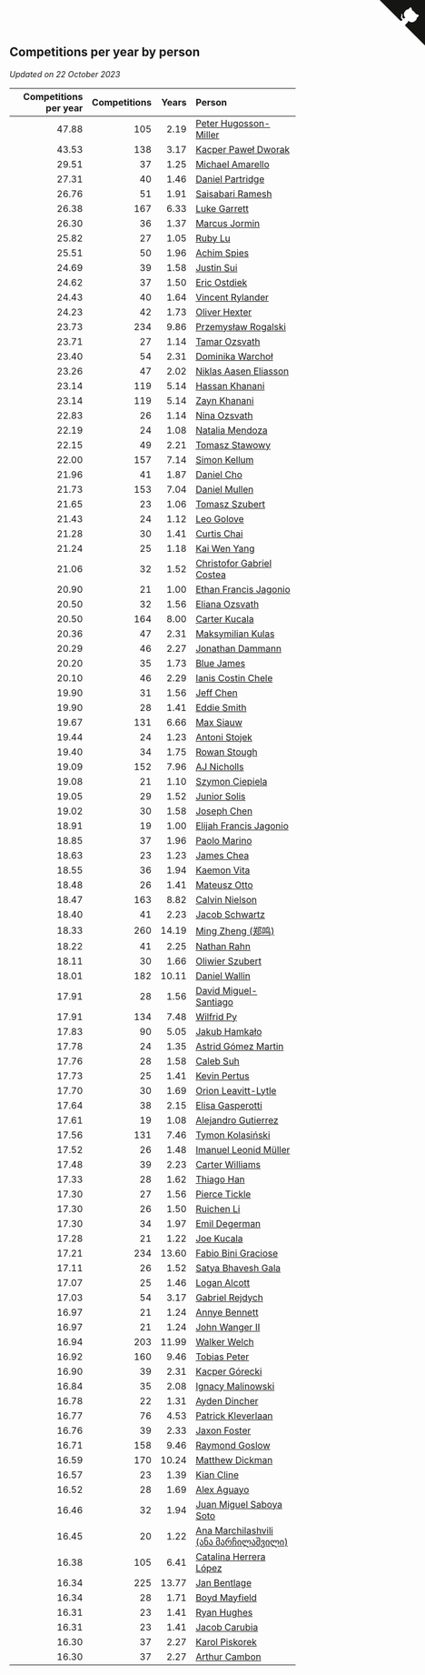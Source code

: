 ## Competitions per year by person

*Updated on 22 October 2023*

| Competitions per year | Competitions | Years | Person |
| ---: | ---: | ---: | :--- |
| 47.88 | 105 | 2.19 | [Peter Hugosson-Miller](https://www.worldcubeassociation.org/persons/2021HUGO01) |
| 43.53 | 138 | 3.17 | [Kacper Paweł Dworak](https://www.worldcubeassociation.org/persons/2020DWOR01) |
| 29.51 | 37 | 1.25 | [Michael Amarello](https://www.worldcubeassociation.org/persons/2022AMAR09) |
| 27.31 | 40 | 1.46 | [Daniel Partridge](https://www.worldcubeassociation.org/persons/2022PART02) |
| 26.76 | 51 | 1.91 | [Saisabari Ramesh](https://www.worldcubeassociation.org/persons/2021RAME01) |
| 26.38 | 167 | 6.33 | [Luke Garrett](https://www.worldcubeassociation.org/persons/2017GARR05) |
| 26.30 | 36 | 1.37 | [Marcus Jormin](https://www.worldcubeassociation.org/persons/2022JORM01) |
| 25.82 | 27 | 1.05 | [Ruby Lu](https://www.worldcubeassociation.org/persons/2022LURU01) |
| 25.51 | 50 | 1.96 | [Achim Spies](https://www.worldcubeassociation.org/persons/2021SPIE01) |
| 24.69 | 39 | 1.58 | [Justin Sui](https://www.worldcubeassociation.org/persons/2022SUIJ01) |
| 24.62 | 37 | 1.50 | [Eric Ostdiek](https://www.worldcubeassociation.org/persons/2022OSTD01) |
| 24.43 | 40 | 1.64 | [Vincent Rylander](https://www.worldcubeassociation.org/persons/2022RYLA01) |
| 24.23 | 42 | 1.73 | [Oliver Hexter](https://www.worldcubeassociation.org/persons/2022HEXT01) |
| 23.73 | 234 | 9.86 | [Przemysław Rogalski](https://www.worldcubeassociation.org/persons/2013ROGA02) |
| 23.71 | 27 | 1.14 | [Tamar Ozsvath](https://www.worldcubeassociation.org/persons/2022OZSV04) |
| 23.40 | 54 | 2.31 | [Dominika Warchoł](https://www.worldcubeassociation.org/persons/2021WARC01) |
| 23.26 | 47 | 2.02 | [Niklas Aasen Eliasson](https://www.worldcubeassociation.org/persons/2021ELIA01) |
| 23.14 | 119 | 5.14 | [Hassan Khanani](https://www.worldcubeassociation.org/persons/2018KHAN26) |
| 23.14 | 119 | 5.14 | [Zayn Khanani](https://www.worldcubeassociation.org/persons/2018KHAN28) |
| 22.83 | 26 | 1.14 | [Nina Ozsvath](https://www.worldcubeassociation.org/persons/2022OZSV03) |
| 22.19 | 24 | 1.08 | [Natalia Mendoza](https://www.worldcubeassociation.org/persons/2022MEND24) |
| 22.15 | 49 | 2.21 | [Tomasz Stawowy](https://www.worldcubeassociation.org/persons/2021STAW01) |
| 22.00 | 157 | 7.14 | [Simon Kellum](https://www.worldcubeassociation.org/persons/2016KELL12) |
| 21.96 | 41 | 1.87 | [Daniel Cho](https://www.worldcubeassociation.org/persons/2021CHOD01) |
| 21.73 | 153 | 7.04 | [Daniel Mullen](https://www.worldcubeassociation.org/persons/2016MULL04) |
| 21.65 | 23 | 1.06 | [Tomasz Szubert](https://www.worldcubeassociation.org/persons/2022SZUB02) |
| 21.43 | 24 | 1.12 | [Leo Golove](https://www.worldcubeassociation.org/persons/2022GOLO02) |
| 21.28 | 30 | 1.41 | [Curtis Chai](https://www.worldcubeassociation.org/persons/2022CHAI02) |
| 21.24 | 25 | 1.18 | [Kai Wen Yang](https://www.worldcubeassociation.org/persons/2022YANG19) |
| 21.06 | 32 | 1.52 | [Christofor Gabriel Costea](https://www.worldcubeassociation.org/persons/2022COST03) |
| 20.90 | 21 | 1.00 | [Ethan Francis Jagonio](https://www.worldcubeassociation.org/persons/2022JAGO03) |
| 20.50 | 32 | 1.56 | [Eliana Ozsvath](https://www.worldcubeassociation.org/persons/2022OZSV01) |
| 20.50 | 164 | 8.00 | [Carter Kucala](https://www.worldcubeassociation.org/persons/2015KUCA01) |
| 20.36 | 47 | 2.31 | [Maksymilian Kulas](https://www.worldcubeassociation.org/persons/2021KULA02) |
| 20.29 | 46 | 2.27 | [Jonathan Dammann](https://www.worldcubeassociation.org/persons/2021DAMM01) |
| 20.20 | 35 | 1.73 | [Blue James](https://www.worldcubeassociation.org/persons/2022JAME01) |
| 20.10 | 46 | 2.29 | [Ianis Costin Chele](https://www.worldcubeassociation.org/persons/2021CHEL01) |
| 19.90 | 31 | 1.56 | [Jeff Chen](https://www.worldcubeassociation.org/persons/2022CHEN19) |
| 19.90 | 28 | 1.41 | [Eddie Smith](https://www.worldcubeassociation.org/persons/2022SMIT20) |
| 19.67 | 131 | 6.66 | [Max Siauw](https://www.worldcubeassociation.org/persons/2017SIAU02) |
| 19.44 | 24 | 1.23 | [Antoni Stojek](https://www.worldcubeassociation.org/persons/2022STOJ03) |
| 19.40 | 34 | 1.75 | [Rowan Stough](https://www.worldcubeassociation.org/persons/2022STOU01) |
| 19.09 | 152 | 7.96 | [AJ Nicholls](https://www.worldcubeassociation.org/persons/2015NICH04) |
| 19.08 | 21 | 1.10 | [Szymon Ciepiela](https://www.worldcubeassociation.org/persons/2022CIEP01) |
| 19.05 | 29 | 1.52 | [Junior Solis](https://www.worldcubeassociation.org/persons/2022SOLI03) |
| 19.02 | 30 | 1.58 | [Joseph Chen](https://www.worldcubeassociation.org/persons/2022CHEN16) |
| 18.91 | 19 | 1.00 | [Elijah Francis Jagonio](https://www.worldcubeassociation.org/persons/2022JAGO02) |
| 18.85 | 37 | 1.96 | [Paolo Marino](https://www.worldcubeassociation.org/persons/2021MARI04) |
| 18.63 | 23 | 1.23 | [James Chea](https://www.worldcubeassociation.org/persons/2022CHEA05) |
| 18.55 | 36 | 1.94 | [Kaemon Vita](https://www.worldcubeassociation.org/persons/2021VITA01) |
| 18.48 | 26 | 1.41 | [Mateusz Otto](https://www.worldcubeassociation.org/persons/2022OTTO01) |
| 18.47 | 163 | 8.82 | [Calvin Nielson](https://www.worldcubeassociation.org/persons/2014NIEL03) |
| 18.40 | 41 | 2.23 | [Jacob Schwartz](https://www.worldcubeassociation.org/persons/2021SCHW01) |
| 18.33 | 260 | 14.19 | [Ming Zheng (郑鸣)](https://www.worldcubeassociation.org/persons/2009ZHEN11) |
| 18.22 | 41 | 2.25 | [Nathan Rahn](https://www.worldcubeassociation.org/persons/2021RAHN01) |
| 18.11 | 30 | 1.66 | [Oliwier Szubert](https://www.worldcubeassociation.org/persons/2022SZUB01) |
| 18.01 | 182 | 10.11 | [Daniel Wallin](https://www.worldcubeassociation.org/persons/2013WALL03) |
| 17.91 | 28 | 1.56 | [David Miguel-Santiago](https://www.worldcubeassociation.org/persons/2022MIGU02) |
| 17.91 | 134 | 7.48 | [Wilfrid Py](https://www.worldcubeassociation.org/persons/2016PYWI01) |
| 17.83 | 90 | 5.05 | [Jakub Hamkało](https://www.worldcubeassociation.org/persons/2018HAMK01) |
| 17.78 | 24 | 1.35 | [Astrid Gómez Martin](https://www.worldcubeassociation.org/persons/2022MART26) |
| 17.76 | 28 | 1.58 | [Caleb Suh](https://www.worldcubeassociation.org/persons/2022SUHC01) |
| 17.73 | 25 | 1.41 | [Kevin Pertus](https://www.worldcubeassociation.org/persons/2022PERT01) |
| 17.70 | 30 | 1.69 | [Orion Leavitt-Lytle](https://www.worldcubeassociation.org/persons/2022LEAV01) |
| 17.64 | 38 | 2.15 | [Elisa Gasperotti](https://www.worldcubeassociation.org/persons/2021GASP01) |
| 17.61 | 19 | 1.08 | [Alejandro Gutierrez](https://www.worldcubeassociation.org/persons/2022GUTI09) |
| 17.56 | 131 | 7.46 | [Tymon Kolasiński](https://www.worldcubeassociation.org/persons/2016KOLA02) |
| 17.52 | 26 | 1.48 | [Imanuel Leonid Müller](https://www.worldcubeassociation.org/persons/2022MULL02) |
| 17.48 | 39 | 2.23 | [Carter Williams](https://www.worldcubeassociation.org/persons/2021WILL06) |
| 17.33 | 28 | 1.62 | [Thiago Han](https://www.worldcubeassociation.org/persons/2022HANT01) |
| 17.30 | 27 | 1.56 | [Pierce Tickle](https://www.worldcubeassociation.org/persons/2022TICK01) |
| 17.30 | 26 | 1.50 | [Ruichen Li](https://www.worldcubeassociation.org/persons/2022LIRU02) |
| 17.30 | 34 | 1.97 | [Emil Degerman](https://www.worldcubeassociation.org/persons/2021DEGE01) |
| 17.28 | 21 | 1.22 | [Joe Kucala](https://www.worldcubeassociation.org/persons/2022KUCA01) |
| 17.21 | 234 | 13.60 | [Fabio Bini Graciose](https://www.worldcubeassociation.org/persons/2010GRAC02) |
| 17.11 | 26 | 1.52 | [Satya Bhavesh Gala](https://www.worldcubeassociation.org/persons/2022GALA03) |
| 17.07 | 25 | 1.46 | [Logan Alcott](https://www.worldcubeassociation.org/persons/2022ALCO02) |
| 17.03 | 54 | 3.17 | [Gabriel Rejdych](https://www.worldcubeassociation.org/persons/2020REJD01) |
| 16.97 | 21 | 1.24 | [Annye Bennett](https://www.worldcubeassociation.org/persons/2022BENN11) |
| 16.97 | 21 | 1.24 | [John Wanger II](https://www.worldcubeassociation.org/persons/2022WANG39) |
| 16.94 | 203 | 11.99 | [Walker Welch](https://www.worldcubeassociation.org/persons/2011WELC01) |
| 16.92 | 160 | 9.46 | [Tobias Peter](https://www.worldcubeassociation.org/persons/2014PETE03) |
| 16.90 | 39 | 2.31 | [Kacper Górecki](https://www.worldcubeassociation.org/persons/2021GORE01) |
| 16.84 | 35 | 2.08 | [Ignacy Malinowski](https://www.worldcubeassociation.org/persons/2021MALI02) |
| 16.78 | 22 | 1.31 | [Ayden Dincher](https://www.worldcubeassociation.org/persons/2022DINC01) |
| 16.77 | 76 | 4.53 | [Patrick Kleverlaan](https://www.worldcubeassociation.org/persons/2019KLEV01) |
| 16.76 | 39 | 2.33 | [Jaxon Foster](https://www.worldcubeassociation.org/persons/2021FOST01) |
| 16.71 | 158 | 9.46 | [Raymond Goslow](https://www.worldcubeassociation.org/persons/2014GOSL01) |
| 16.59 | 170 | 10.24 | [Matthew Dickman](https://www.worldcubeassociation.org/persons/2013DICK01) |
| 16.57 | 23 | 1.39 | [Kian Cline](https://www.worldcubeassociation.org/persons/2022CLIN01) |
| 16.52 | 28 | 1.69 | [Alex Aguayo](https://www.worldcubeassociation.org/persons/2022AGUA01) |
| 16.46 | 32 | 1.94 | [Juan Miguel Saboya Soto](https://www.worldcubeassociation.org/persons/2021SOTO01) |
| 16.45 | 20 | 1.22 | [Ana Marchilashvili (ანა მარჩილაშვილი)](https://www.worldcubeassociation.org/persons/2022MARC10) |
| 16.38 | 105 | 6.41 | [Catalina Herrera López](https://www.worldcubeassociation.org/persons/2017LOPE31) |
| 16.34 | 225 | 13.77 | [Jan Bentlage](https://www.worldcubeassociation.org/persons/2010BENT01) |
| 16.34 | 28 | 1.71 | [Boyd Mayfield](https://www.worldcubeassociation.org/persons/2022MAYF01) |
| 16.31 | 23 | 1.41 | [Ryan Hughes](https://www.worldcubeassociation.org/persons/2022HUGH04) |
| 16.31 | 23 | 1.41 | [Jacob Carubia](https://www.worldcubeassociation.org/persons/2022CARU02) |
| 16.30 | 37 | 2.27 | [Karol Piskorek](https://www.worldcubeassociation.org/persons/2021PISK01) |
| 16.30 | 37 | 2.27 | [Arthur Cambon](https://www.worldcubeassociation.org/persons/2021CAMB01) |


<a href="https://github.com/jonatanklosko/wca_statistics" class="github-corner" aria-label="View source on Github"><svg width="80" height="80" viewBox="0 0 250 250" style="fill:#151513; color:#fff; position: absolute; top: 0; border: 0; right: 0;" aria-hidden="true"><path d="M0,0 L115,115 L130,115 L142,142 L250,250 L250,0 Z"></path><path d="M128.3,109.0 C113.8,99.7 119.0,89.6 119.0,89.6 C122.0,82.7 120.5,78.6 120.5,78.6 C119.2,72.0 123.4,76.3 123.4,76.3 C127.3,80.9 125.5,87.3 125.5,87.3 C122.9,97.6 130.6,101.9 134.4,103.2" fill="currentColor" style="transform-origin: 130px 106px;" class="octo-arm"></path><path d="M115.0,115.0 C114.9,115.1 118.7,116.5 119.8,115.4 L133.7,101.6 C136.9,99.2 139.9,98.4 142.2,98.6 C133.8,88.0 127.5,74.4 143.8,58.0 C148.5,53.4 154.0,51.2 159.7,51.0 C160.3,49.4 163.2,43.6 171.4,40.1 C171.4,40.1 176.1,42.5 178.8,56.2 C183.1,58.6 187.2,61.8 190.9,65.4 C194.5,69.0 197.7,73.2 200.1,77.6 C213.8,80.2 216.3,84.9 216.3,84.9 C212.7,93.1 206.9,96.0 205.4,96.6 C205.1,102.4 203.0,107.8 198.3,112.5 C181.9,128.9 168.3,122.5 157.7,114.1 C157.9,116.9 156.7,120.9 152.7,124.9 L141.0,136.5 C139.8,137.7 141.6,141.9 141.8,141.8 Z" fill="currentColor" class="octo-body"></path></svg></a><style>.github-corner:hover .octo-arm{animation:octocat-wave 560ms ease-in-out}@keyframes octocat-wave{0%,100%{transform:rotate(0)}20%,60%{transform:rotate(-25deg)}40%,80%{transform:rotate(10deg)}}@media (max-width:500px){.github-corner:hover .octo-arm{animation:none}.github-corner .octo-arm{animation:octocat-wave 560ms ease-in-out}}</style>
